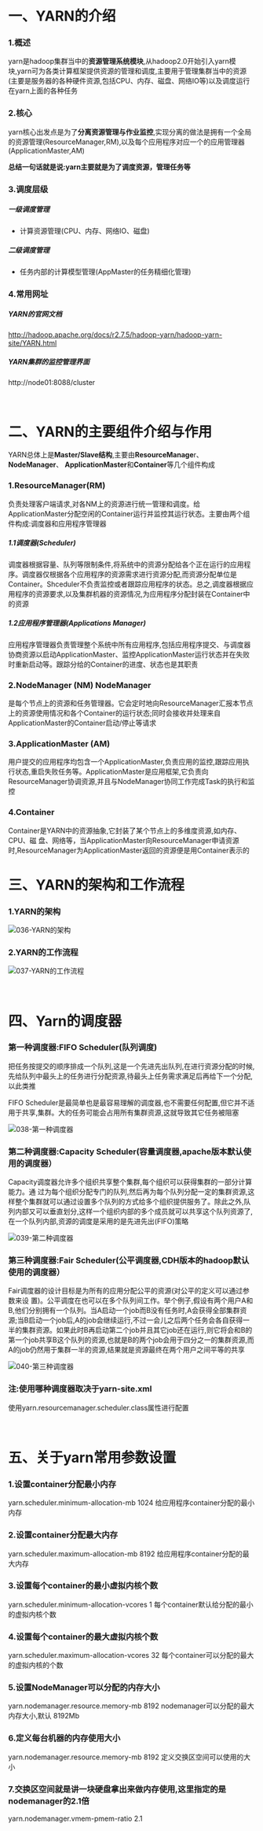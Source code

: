 # 一、YARN的介绍

### 1.概述

yarn是hadoop集群当中的**资源管理系统模块**,从hadoop2.0开始引入yarn模块,yarn可为各类计算框架提供资源的管理和调度,主要用于管理集群当中的资源(主要是服务器的各种硬件资源,包括CPU、内存、磁盘、网络IO等)以及调度运行在yarn上面的各种任务

### 2.核心

yarn核心出发点是为了**分离资源管理与作业监控**,实现分离的做法是拥有一个全局的资源管理(ResourceManager,RM),以及每个应用程序对应一个的应用管理器 (ApplicationMaster,AM)

**总结一句话就是说:yarn主要就是为了调度资源，管理任务等**

### 3.调度层级

##### 一级调度管理

- 计算资源管理(CPU、内存、网络IO、磁盘) 

##### 二级调度管理

- 任务内部的计算模型管理(AppMaster的任务精细化管理)

### 4.常用网址

##### YARN的官网文档

http://hadoop.apache.org/docs/r2.7.5/hadoop-yarn/hadoop-yarn-site/YARN.html 

##### YARN集群的监控管理界面

http://node01:8088/cluster

<br>

# 二、YARN的主要组件介绍与作用

YARN总体上是**Master/Slave结构**,主要由**ResourceManage**r、**NodeManager**、 **ApplicationMaster**和**Container**等几个组件构成

### 1.ResourceManager(RM) 

负责处理客户端请求,对各NM上的资源进行统一管理和调度。给ApplicationMaster分配空闲的Container运行并监控其运行状态。主要由两个组件构成:调度器和应用程序管理器

##### 1.1调度器(Scheduler)

调度器根据容量、队列等限制条件,将系统中的资源分配给各个正在运行的应用程序。调度器仅根据各个应用程序的资源需求进行资源分配,而资源分配单位是Container。Shceduler不负责监控或者跟踪应用程序的状态。总之,调度器根据应用程序的资源要求,以及集群机器的资源情况,为应用程序分配封装在Container中的资源

##### 1.2应用程序管理器(Applications Manager)

应用程序管理器负责管理整个系统中所有应用程序,包括应用程序提交、与调度器协商资源以启动ApplicationMaster、监控ApplicationMaster运行状态并在失败时重新启动等。跟踪分给的Container的进度、状态也是其职责

### 2.NodeManager (NM)  NodeManager

是每个节点上的资源和任务管理器。它会定时地向ResourceManager汇报本节点上的资源使用情况和各个Container的运行状态;同时会接收并处理来自ApplicationMaster的Container启动/停止等请求

### 3.ApplicationMaster (AM)

用户提交的应用程序均包含一个ApplicationMaster,负责应用的监控,跟踪应用执行状态,重启失败任务等。ApplicationMaster是应用框架,它负责向ResourceManager协调资源,并且与NodeManager协同工作完成Task的执行和监控

### 4.Container

Container是YARN中的资源抽象,它封装了某个节点上的多维度资源,如内存、CPU、磁 盘、网络等，当ApplicationMaster向ResourceManager申请资源时,ResourceManager为ApplicationMaster返回的资源便是用Container表示的

# 三、YARN的架构和工作流程

### 1.YARN的架构

![036-YARN的架构](./images/036-YARN的架构.png)

### 2.YARN的工作流程

![037-YARN的工作流程](./images/037-YARN的工作流程.png)

<br>

# 四、Yarn的调度器

### 第一种调度器:FIFO Scheduler(队列调度) 

把任务按提交的顺序排成一个队列,这是一个先进先出队列,在进行资源分配的时候,先给队列中最头上的任务进行分配资源,待最头上任务需求满足后再给下一个分配,以此类推

FIFO Scheduler是最简单也是最容易理解的调度器,也不需要任何配置,但它并不适用于共享,集群。大的任务可能会占用所有集群资源,这就导致其它任务被阻塞

![038-第一种调度器](./images/038-第一种调度器.png)

### 第二种调度器:Capacity Scheduler(容量调度器,apache版本默认使用的调度器） 

Capacity调度器允许多个组织共享整个集群,每个组织可以获得集群的一部分计算能力。通 过为每个组织分配专门的队列,然后再为每个队列分配一定的集群资源,这样整个集群就可以通过设置多个队列的方式给多个组织提供服务了。除此之外,队列内部又可以垂直划分,这样一个组织内部的多个成员就可以共享这个队列资源了,在一个队列内部,资源的调度是采用的是先进先出(FIFO)策略

![039-第二种调度器](./images/039-第二种调度器.png)

### 第三种调度器:Fair Scheduler(公平调度器,CDH版本的hadoop默认使用的调度器） 

Fair调度器的设计目标是为所有的应用分配公平的资源(对公平的定义可以通过参数来设 置)。公平调度在也可以在多个队列间工作。举个例子,假设有两个用户A和B,他们分别拥有一个队列。当A启动一个job而B没有任务时,A会获得全部集群资源;当B启动一个job后,A的job会继续运行,不过一会儿之后两个任务会各自获得一半的集群资源。如果此时B再启动第二个job并且其它job还在运行,则它将会和B的第一个job共享B这个队列的资源,也就是B的两个job会用于四分之一的集群资源,而A的job仍然用于集群一半的资源,结果就是资源最终在两个用户之间平等的共享

![040-第三种调度器](./images/040-第三种调度器.png)

### 注:使用哪种调度器取决于yarn-site.xml

使用yarn.resourcemanager.scheduler.class属性进行配置

<br>

# 五、关于yarn常用参数设置 

### 1.设置container分配最小内存

yarn.scheduler.minimum-allocation-mb 1024 给应用程序container分配的最小内存

### 2.设置container分配最大内存 

yarn.scheduler.maximum-allocation-mb 8192 给应用程序container分配的最大内存

### 3.设置每个container的最小虚拟内核个数 

yarn.scheduler.minimum-allocation-vcores 1 每个container默认给分配的最小的虚拟内核个数

### 4.设置每个container的最大虚拟内核个数 

yarn.scheduler.maximum-allocation-vcores 32 每个container可以分配的最大的虚拟内核的个数

### 5.设置NodeManager可以分配的内存大小 

yarn.nodemanager.resource.memory-mb 8192 nodemanager可以分配的最大内存大小,默认 8192Mb

### 6.定义每台机器的内存使用大小 

yarn.nodemanager.resource.memory-mb 8192 定义交换区空间可以使用的大小 

### 7.交换区空间就是讲一块硬盘拿出来做内存使用,这里指定的是nodemanager的2.1倍

yarn.nodemanager.vmem-pmem-ratio 2.1 